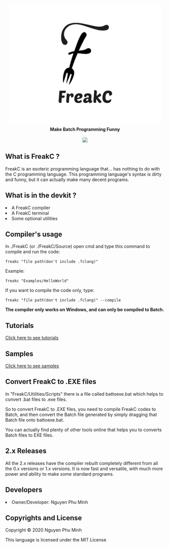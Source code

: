 <div align="center">
  <img src="Resources/Branding/logo.png" />
  <br/>
  <b>Make Batch Programming Funny</b>
  <br/>
  <br/>
  <a href="https://github.com/nguyenphuminh/FreakC/blob/master/LICENSE.md"><img src="https://img.shields.io/badge/license-MIT-blue.svg"/></a>
</div>

## What is FreakC ?
FreakC is an esoteric programming language that... has nothing to do with the C programming language. This programming language's syntax is dirty and funny, but it can actually make many decent programs.

## What is in the devkit ?
<li>A FreakC compiler</li>
<li>A FreakC terminal</li>
<li>Some optional utilities</li>

## Compiler's usage
In ./FreakC (or ./FreakC/Source) open cmd and type this command to compile and run the code:

    freakc "file path(don't include .fclang)"
    
Example:
    
    freakc "Examples/HelloWorld"
 
If you want to compile the code only, type:

    freakc "file path(don't include .fclang)" --compile

<b>The compiler only works on Windows, and can only be compiled to Batch.</b>

## Tutorials 
<a href=https://github.com/nguyenphuminh/FreakC/blob/master/TUTORIAL.md>Click here to see tutorials</a>

## Samples
<a href=https://github.com/nguyenphuminh/FreakC/tree/master/Examples>Click here to see samples</a>

## Convert FreakC to .EXE files
In "FreakC/Utilities/Scripts" there is a file called battoexe.bat which helps to convert .bat files to .exe files.

So to convert FreakC to .EXE files, you need to compile FreakC codes to Batch, and then convert the Batch file generated by simply dragging that Batch file onto battoexe.bat.

You can actually find plenty of other tools online that helps you to converts Batch files to EXE files.
    
## 2.x Releases
All the 2.x releases have the compiler rebuilt completely different from all the 0.x versions or 1.x versions. It is now fast and versatile, with much more power and ability to make some standard programs.

## Developers
<li>Owner/Developer: Nguyen Phu Minh</li>

## Copyrights and License
Copyright © 2020 Nguyen Phu Minh

This language is licensed under the MIT License
